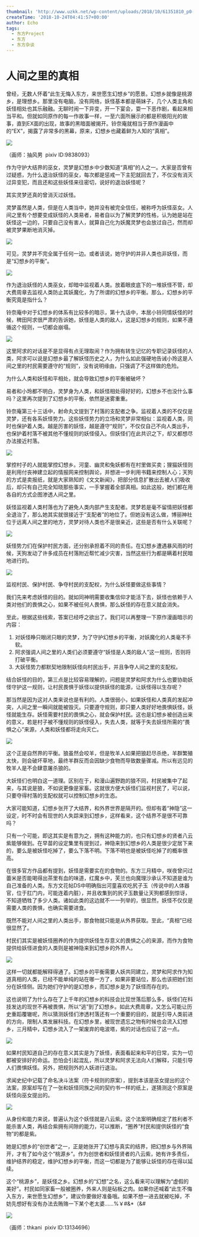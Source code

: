 ```yaml
---
thumbnail: 'http://www.uzkk.net/wp-content/uploads/2018/10/61351810_p0-825x510.jpg'
createTime: '2018-10-24T04:41:57+00:00'
author: Echo
tags:
  - 东方Project
  - 东方
  - 东方杂谈
---
```


# 人间之里的真相

曾经，无数人怀着“此生无悔入东方，来世愿生幻想乡”的愿景。幻想乡就像是桃源乡，是理想乡。那里没有电脑，没有网络，妖怪基本都是萌妹子，几个人类主角和妖怪相处也其乐融融。无聊时闹一下异变，开一下宴会，耍一下恶作剧，看起来相当平和。但就如同原作的每一作故事一样，一至六面所展示的都是积极阳光的故事，直到EX面的出现，故事的黑暗面被揭开。铃奈庵就相当于原作漫画中的“EX”，揭露了非常多的黑幕，原来，幻想乡也藏着鲜为人知的“真相”。

![](http://www.uzkk.net/wp-content/uploads/2018/10/44181708_p0-737x1024.jpg)

（画师：抽风男  pixiv ID:9838093）

作为守护大结界的巫女，灵梦是幻想乡中少数知道“真相”的人之一。大家是否曾有过疑惑，为什么退治妖怪的巫女，每次都是惩戒一下主犯就回去了，不仅没有消灭过异变犯，而且还和这些妖怪来往密切，说好的退治妖怪呢？

其实灵梦还真的曾消灭过妖怪。

灵梦虽然是人类，但是在人类当中，她并没有被完全信任，被称呼为妖怪巫女。人间之里有个想要变成妖怪的人类易者，易者自以为了解灵梦的性格，认为她是站在妖怪这一边的，只要自己没有害人，就算自己化为妖魔灵梦也会放过自己，然而却被灵梦果断地消灭掉。

![](http://www.uzkk.net/wp-content/uploads/2018/10/真相1.png)

可见，灵梦并不完全属于任何一边。或者该说，她守护的并非人类也非妖怪，而是“幻想乡的平衡”。

![](http://www.uzkk.net/wp-content/uploads/2018/10/真相2.png)

作为退治妖怪的人类巫女，却暗中监视着人类。放着眼皮底下的一堆妖怪不管，却大费周章去监视人类防止其妖魔化，为了所谓的幻想乡的平衡。那么，幻想乡的平衡究竟是指什么？

铃奈庵中对于幻想乡的体系有比较多的暗示，第十九话中，本居小铃同情妖怪的时候，稗田阿求很严肃的告诉她，妖怪是人类的敌人，这是幻想乡的规则，如果不遵循这个规则，一切都会崩塌。

![](http://www.uzkk.net/wp-content/uploads/2018/10/真相3.png)

这里阿求的对话是不是显得有点无理取闹？作为拥有转生记忆的专职记录妖怪的人类，阿求可以说是幻想乡最了解妖怪历史之人，为什么如此强硬地告诫小玲这是人间之里的村民需要遵守的“规则”，没有说明缘由，只强调了不这样做的危险。

为什么人类和妖怪和平相处，就会导致幻想乡的平衡被破坏？

易者和小玲都不明白，灵梦身为人类，和妖怪相处得好好的，幻想乡不也没什么事吗？这里再次提到了幻想乡的平衡，依然是迷雾重重。

铃奈庵第三十三话中，射命丸文提到了村落的支配者之争。监视着人类的不仅仅是灵梦，还有各系妖怪势力。这些妖怪势力的立场和灵梦非常相似：监视着人类，同时也保护着人类。越是厉害的妖怪，越是遵守“规则”，不仅仅自己不向人类出手，也保护着村落不被其他不懂规则的妖怪侵入。但妖怪们在此共识之下，却又都想尽办法接近村落。

![](http://www.uzkk.net/wp-content/uploads/2018/10/真相4.png)

掌控村子的人就能掌控幻想乡。河童、幽灵和兔妖都有在村里做买卖；狸猫妖怪则是利用付丧神建立起的情报网来控制舆论，并想进一步利用书籍来控制人心；天狗的方式是卖报纸，就是大家熟知的《文文新闻》，把部分信息扩散出去被人们吸收后，却只有自己完全知晓那些事实，一手掌握着全部真相。如此这般，她们都在用各自的方式企图渗透人间之里。

妖怪监视着人类村落也为了避免人类内部产生支配者。灵梦若是毫不留情把妖怪都全退治了，那么她其实就很接近于“支配者”的地位了。但她没有这么做，博丽神社位于远离人间之里的地方，灵梦对待人类也不是很亲近，这些是否有什么关联呢？

![](http://www.uzkk.net/wp-content/uploads/2018/10/真相5.jpg)

妖怪势力们在保护村民方面，还分别承担着不同的责任。在幻想乡遭遇暴风雨的时候，天狗发动了许多成员在村落附近帮忙减少灾害，当然这些行为都是瞒着村民暗地进行的。

![](http://www.uzkk.net/wp-content/uploads/2018/10/真相6-1024x547.jpg)

监视村民、保护村民、争夺村民的支配权，为什么妖怪要做这些事情？

我们先来考虑妖怪的目的。就如同神明需要收集信仰才能活下去，妖怪也依赖于人类对他们的畏惧之心，如果不被任何人畏惧，那么妖怪的存在意义就会消失。

至此，根据这些线索，答案已经呼之欲出了。我们可以再整理一下原作漫画暗示的内容：

1. 对妖怪睁只眼闭只眼的灵梦，为了守护幻想乡的平衡，对妖魔化的人类毫不手软。
2. 阿求强调人间之里的人类们必须要遵守“妖怪是人类的敌人”这一规则，否则将打破平衡。
3. 大妖怪势力都默契地限制妖怪向村民出手，并且争夺人间之里的支配权。

结合妖怪的目的，第三点是比较容易理解的，问题是灵梦和阿求为什么也要协助妖怪守护这一规则，让村民畏惧于妖怪以提供妖怪的能源，让妖怪得以生存呢？

那当然是因为这对人类来说也是有利的。人类很弱小，如果妖怪和人类真的发起冲突，人间之里一瞬间就能被毁灭。只要遵守规则，即只要人类好好地畏惧妖怪，妖怪就能生存。妖怪需要村民的畏惧之心，就会保护村民。这也是幻想乡被创造出来的意义，若是村子被不懂规则的妖怪侵入，失去人类，就等于失去妖怪所需的“畏惧之心”来源，人类和妖怪都将走向灭亡。

![](http://www.uzkk.net/wp-content/uploads/2018/10/真相8.jpg)

这个正是自然界的平衡。狼虽然会咬羊，但是牧羊人如果把狼赶尽杀绝，羊群繁殖太快，则会破坏草地，最终羊群反而会因缺少食物而导致数量骤减。所以有远见的牧羊人是不会肆意屠杀狼的。

大妖怪们也明白这一道理。区别在于，和漫山遍野跑的狼不同，村民被集中了起来，与其说是狼，不如说更像是家畜。这就很方便大妖怪们监视村民了，可以说，只要夺得村落的支配权就可以控制幻想乡的生态。

大家可能知道，幻想乡张开了大结界，和外界世界是隔开的。但却有着“神隐”这一设定，时不时会有现世的人失踪来到幻想乡，这样看来，这个结界不是很不可靠吗？

只有一个可能，即这其实是有意为之，拥有这种能力的，也只有幻想乡的贤者八云紫能够做到。在早苗的设定集里有提到过，神隐来到幻想乡的人类是很少定居下来的，要么是被妖怪吃掉了，要么下落不明。下落不明也是被妖怪吃掉了的概率很高。

在很多官方作品都有提到，妖怪是需要实在的食物的。东方三月精中，咲夜曾问过蕾米是否能喝得出茶里有血的味道，红魔乡中，芙兰也向魔理沙承认不知道是谁为自己准备的人类。东方文花帖DS中明确指出河童喜欢吃尻子玉（传说中的人体器官，位于肛门内，可能连着内脏），并且收集到的尻子玉数量让天狗都感到惊讶，不知道牺牲了多少人类。诸如此类的这边就不一一列举的，很显然，妖怪不仅仅是需要人类的畏惧，也确实需要进食。

既然不能对人间之里的人类出手，那食物就只能是从外界获取。至此，“真相”已经很显然了。

村民们其实是被妖怪圈养的作为提供妖怪生存意义的畏惧之心的来源，而作为食物提供给妖怪进食的人类则是被神隐来到幻想乡的外界人。

![](http://www.uzkk.net/wp-content/uploads/2018/10/真相10.jpg)

这样一切就都能解释得通了。幻想乡的平衡需要人妖共同建立，灵梦和阿求作为知道真相的人类，已经不能单纯的站在哪一方了，如果非要站位，那么也该把她们划分在妖怪侧。因为她们守护的是幻想乡，而幻想乡是为了妖怪而存在的。

这也说明了为什么存在了上千年的幻想乡的科技会比现世落后那么多，妖怪们在科技发达的现世不再被畏惧，所以“逃”到了幻想乡。如此大费周章，又怎么可能让历史重蹈覆辙呢，所以猜测妖怪们渗透村落还有一个重要的目的，就是引导人类前进的方向，限制人类发展科技。在幻想乡里，被现世遗忘之物有时候也会流入幻想乡，三月精中，幻想乡流入了一架废弃的电波塔，紫的对话也应征了这一点。

![](http://www.uzkk.net/wp-content/uploads/2018/10/真相12.jpg)

如果村民知道自己的存在意义其实是为了妖怪，表面看起来和平的日常，实为一切都被安排好的命运。恐怕会引起混乱，所以灵梦和阿求无法向人们解释，只能引导人们畏惧妖怪。另外，把规则外的人妖进行退治。

求闻史纪中记载了命名决斗法案（符卡规则的原案），提到本该是巫女提出的这个法案，原案却写在了一张和妖怪同族之间的契约书一样的纸上，遂猜测这个原案是妖怪向巫女提出的。

![](http://www.uzkk.net/wp-content/uploads/2018/10/123.jpg)

从身份和能力来说，普遍认为这个妖怪就是八云紫。这个法案明确规定了胜利者不能杀害人类，再结合紫拥有间隙的能力，可以推断，“圈养”村民和提供妖怪的“食物”的都是紫。

她是幻想乡的“创世者”之一，正是她张开了幻想与真实的结界，把幻想乡与外界隔开，才有了如今这个“桃源乡”。作为创世者和妖怪贤者的八云紫，她有许多责任，维护结界的稳定，维护幻想乡的平衡，而这一切都是为了能够让妖怪的存在得以延续。

这个“桃源乡”，是妖怪之乡。幻想乡的“幻想”之名，这么看来可以理解为“虚假的美好”。村民如同家畜一般被圈养，外来人则是砧板之肉。如果你还喊着“此生不悔入东方，来世愿生幻想乡”，建议你要做好准备哦。如果不想一进去就被吃掉，不妨先想好有没有办法去贿赂一下某个老太婆……%￥#&*（&#

![](http://www.uzkk.net/wp-content/uploads/2018/10/1234-1024x722.jpg)

（画师：thkani  pixiv ID:13134696）
